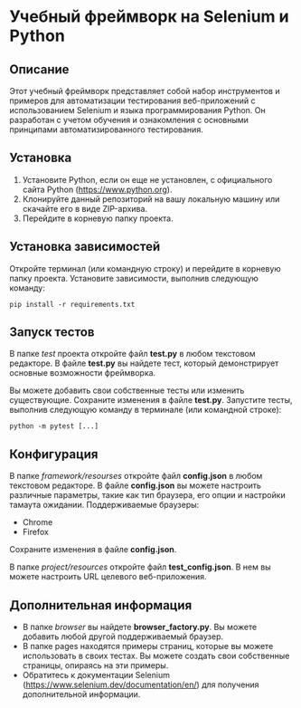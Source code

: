 # Учебный фреймворк на Selenium и Python
## Описание
Этот учебный фреймворк представляет собой набор инструментов и примеров для автоматизации тестирования веб-приложений с использованием Selenium и языка программирования Python. Он разработан с учетом обучения и ознакомления с основными принципами автоматизированного тестирования.

## Установка

1. Установите Python, если он еще не установлен, с официального сайта Python (https://www.python.org).
2. Клонируйте данный репозиторий на вашу локальную машину или скачайте его в виде ZIP-архива.
3. Перейдите в корневую папку проекта.

## Установка зависимостей
Откройте терминал (или командную строку) и перейдите в корневую папку проекта.
Установите зависимости, выполнив следующую команду:


```bazaar
pip install -r requirements.txt
```
## Запуск тестов
В папке *test* проекта откройте файл **test.py** в любом текстовом редакторе.
В файле **test.py** вы найдете тест, который демонстрирует основные возможности фреймворка.

Вы можете добавить свои собственные тесты или изменить существующие.
Сохраните изменения в файле **test.py**.
Запустите тесты, выполнив следующую команду в терминале (или командной строке):
```bazaar
python -m pytest [...]
```
## Конфигурация
В папке *framework/resourses* откройте файл **config.json** в любом текстовом редакторе.
В файле **config.json** вы можете настроить различные параметры, такие как тип браузера, его опции и настройки тамаута ожидании.
Поддерживаемые браузеры:
- Chrome
- Firefox

Сохраните изменения в файле **config.json**.

В папке *project/resources* откройте файл **test_config.json**. В нем
вы можете настроить URL целевого веб-приложения.

## Дополнительная информация
- В папке *browser* вы найдете **browser_factory.py**. Вы можете добавить любой другой поддерживаемый браузер.
- В папке pages находятся примеры страниц, которые вы можете использовать в своих тестах. Вы можете создать свои собственные страницы, опираясь на эти примеры.
- Обратитесь к документации Selenium (https://www.selenium.dev/documentation/en/) для получения дополнительной информации.
